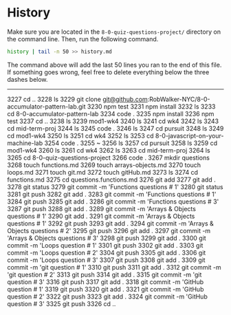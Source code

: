 # History

Make sure you are located in the `8-0-quiz-questions-project/` directory on the command line. Then, run the following command.

```bash
history | tail -n 50 >> history.md
```

The command above will add the last 50 lines you ran to the end of this file. If something goes wrong, feel free to delete everything below the three dashes below.

---
 3227  cd ..
 3228  ls
 3229  git clone git@github.com:RobWalker-NYC/8-0-accumulator-pattern-lab.git
 3230  npm test
 3231  npm install
 3232  ls
 3233  cd 8-0-accumulator-pattern-lab
 3234  code .
 3235  npm install
 3236  npm test
 3237  cd ..
 3238  ls
 3239  mod1-wk4
 3240  ls
 3241  cd wk4
 3242  ls
 3243  cd mid-term-proj
 3244  ls
 3245  code .
 3246  ls
 3247  cd pursuit
 3248  ls
 3249  cd mod1-wk4
 3250  ls
 3251  cd wk4
 3252  ls
 3253  cd 8-0-javascript-on-your-machine-lab
 3254  code .
 3255  ~
 3256  ls
 3257  cd  pursuit
 3258  ls
 3259  cd mod1-wk4
 3260  ls
 3261  cd wk4
 3262  ls
 3263  cd mid-term-proj
 3264  ls
 3265  cd 8-0-quiz-questions-project
 3266  code .
 3267  mkdir questions
 3268  touch functions.md
 3269  touch arrays-objects.md
 3270  touch loops.md
 3271  touch git.md
 3272  touch gitHub.md
 3273  ls
 3274  cd functions.md
 3275  cd questions.functions.md
 3276  git add
 3277  git add .
 3278  git status
 3279  git commit -m 'Functions questions # 1'
 3280  git status
 3281  git push
 3282  git add .
 3283  git commit -m 'Functions questions # 1'
 3284  git push
 3285  git add .
 3286  git commit -m 'Functions questions # 3'
 3287  git push
 3288  git add .
 3289  git commit -m 'Arrays & Objects questions # 1'
 3290  git add .
 3291  git commit -m 'Arrays & Objects questions # 1'
 3292  git push
 3293  git add .
 3294  git commit -m 'Arrays & Objects questions # 2'
 3295  git push
 3296  git add .
 3297  git commit -m 'Arrays & Objects questions # 3'
 3298  git push
 3299  git add .
 3300  git commit -m 'Loops question # 1'
 3301  git push
 3302  git add .
 3303  git commit -m 'Loops question # 2'
 3304  git push
 3305  git add .
 3306  git commit -m 'Loops question # 3'
 3307  git push
 3308  git add .
 3309  git commit -m 'git question # 1'
 3310  git push
 3311  git add .
 3312  git commit -m 'git question # 2'
 3313  git push
 3314  git add .
 3315  git commit -m 'git question # 3'
 3316  git push
 3317  git add .
 3318  git commit -m 'GitHub question # 1'
 3319  git push
 3320  git add .
 3321  git commit -m 'GitHub question # 2'
 3322  git push 
 3323  git add .
 3324  git commit -m 'GitHub question # 3'
 3325  git push 
 3326  cd ..
